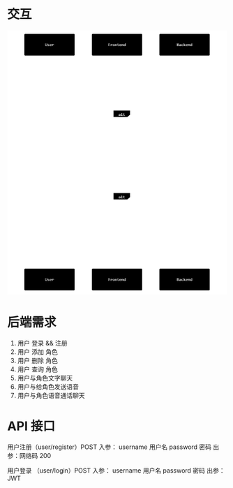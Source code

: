# 交互
![alt text](交互.png)

# 后端需求
1. 用户 登录 && 注册
2. 用户 添加 角色
3. 用户 删除 角色
4. 用户 查询 角色
5. 用户与角色文字聊天
6. 用户与给角色发送语音
7. 用户与角色语音通话聊天

# API 接口
用户注册（user/register）POST
入参：
username 用户名
password 密码
出参：网络码 200

用户登录 （user/login）POST
入参：
username 用户名
password 密码
出参：JWT 

